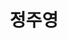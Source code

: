 ---
layout: hubs
key: Q468467
title: 정주영
name: 정주영
image: http://commons.wikimedia.org/wiki/Special:FilePath/Chung%20Ju-yung.jpg
description: 현대그룹의 창시자
score: 0.0010771924620043196
degree: 10
---